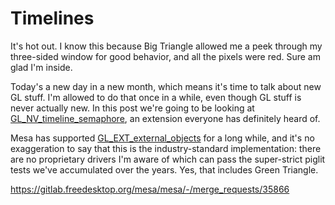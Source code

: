 # Timelines

It's hot out. I know this because Big Triangle allowed me a peek through my three-sided window for good behavior, and all the pixels were red. Sure am glad I'm inside.

Today's a new day in a new month, which means it's time to talk about new GL stuff. I'm allowed to do that once in a while, even though GL stuff is never actually new. In this post we're going to be looking at [GL_NV_timeline_semaphore](https://registry.khronos.org/OpenGL/extensions/NV/NV_timeline_semaphore.txt), an extension everyone has definitely heard of.

Mesa has supported [GL_EXT_external_objects](https://registry.khronos.org/OpenGL/extensions/EXT/EXT_external_objects.txt) for a long while, and it's no exaggeration to say that this is the industry-standard implementation: there are no proprietary drivers I'm aware of which can pass the super-strict piglit tests we've accumulated over the years. Yes, that includes Green Triangle.

https://gitlab.freedesktop.org/mesa/mesa/-/merge_requests/35866
